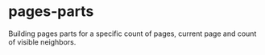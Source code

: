 # pages-parts
Building pages parts for a specific count of pages, current page and count of visible neighbors.
